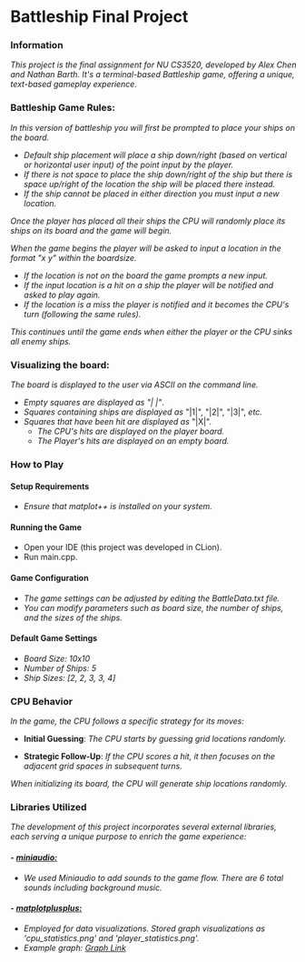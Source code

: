 # Battleship Final Project
### Information
_This project is the final assignment for NU CS3520, developed by Alex Chen and Nathan Barth. It's a terminal-based Battleship game, offering a unique, text-based gameplay experience._

### Battleship Game Rules:
_In this version of battleship you will first be prompted to place your ships on the board._
- _Default ship placement will place a ship down/right (based on vertical or horizontal user input) of the point input by the player._
- _If there is not space to place the ship down/right of the ship but there is space up/right of the location the ship will be placed there instead._
- _If the ship cannot be placed in either direction you must input a new location._

_Once the player has placed all their ships the CPU will randomly place its ships on its board and the game will begin._

_When the game begins the player will be asked to input a location in the format "x y" within the boardsize._ 
- _If the location is not on the board the game prompts a new input._
- _If the input location is a hit on a ship the player will be notified and asked to play again._
- _If the location is a miss the player is notified and it becomes the CPU's turn (following the same rules)._

_This continues until the game ends when either the player or the CPU sinks all enemy ships._

### Visualizing the board:

_The board is displayed to the user via ASCII on the command line._
- _Empty squares are displayed as "| |"_.
- _Squares containing ships are displayed as_ "|1|", "|2|", "|3|", _etc._
- _Squares that have been hit are displayed as_ "|X|".
   - _The CPU's hits are displayed on the player board._
   - _The Player's hits are displayed on an empty board._

### How to Play
#### Setup Requirements
- _Ensure that matplot++ is installed on your system._

#### Running the Game
- Open your IDE (this project was developed in CLion).
- Run main.cpp.

#### Game Configuration
- _The game settings can be adjusted by editing the BattleData.txt file._
- _You can modify parameters such as board size, the number of ships, and the sizes of the ships._

#### Default Game Settings
- _Board Size: 10x10_
- _Number of Ships: 5_
- _Ship Sizes: [2, 2, 3, 3, 4]_

### CPU Behavior
_In the game, the CPU follows a specific strategy for its moves:_

- **Initial Guessing**: _The CPU starts by guessing grid locations randomly._

- **Strategic Follow-Up**: _If the CPU scores a hit, it then focuses on the adjacent grid spaces in subsequent turns._

_When initializing its board, the CPU will generate ship locations randomly._

### Libraries Utilized
_The development of this project incorporates several external libraries, each serving a unique purpose to enrich the game experience:_

#### - _[**miniaudio**:](https://github.com/mackron/miniaudio)_

- _We used Miniaudio to add sounds to the game flow. There are 6 total sounds including background music._

#### - _[**matplotplusplus**:](https://github.com/alandefreitas/matplotplusplus)_

- _Employed for data visualizations. Stored graph visualizations as 'cpu_statistics.png'
and 'player_statistics.png'._
- _Example graph: [Graph Link](https://ibb.co/tBn8pJs)_
